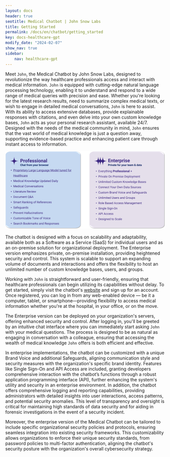 ```yaml
---
layout: docs
header: true
seotitle: Medical Chatbot | John Snow Labs
title: Getting Started
permalink: /docs/en/chatbot/getting_started
key: docs-healthcare-gpt
modify_date: "2024-02-07"
show_nav: true
sidebar:
    nav: healthcare-gpt
---
```


<div class="h3-box" markdown="1">

Meet `John`, the Medical Chatbot by John Snow Labs, designed to revolutionize the way healthcare professionals access and interact with medical information. `John` is equipped with cutting-edge natural language processing technology, enabling it to understand and respond to a wide range of medical queries with precision and ease. Whether you're looking for the latest research results, need to summarize complex medical texts, or wish to engage in detailed medical conversations, `John` is here to assist. With its ability to access extensive databases, provide explainable responses with citations, and even delve into your own custom knowledge bases, `John` acts as your personal research assistant, available 24/7. Designed with the needs of the medical community in mind, `John` ensures that the vast world of medical knowledge is just a question away, supporting evidence-based practice and enhancing patient care through instant access to information.

![Check saved Questions, Responses and Entire Conversations](/assets/images/chatbot/GetStarted.png)

The chatbot is designed with a focus on scalability and adaptability, available both as a Software as a Service (SaaS) for individual users and as an on-premise solution for organizational deployment. The Enterprise version emphasizes private, on-premise installation, providing heightened security and control. This system is scalable to support an expanding volume of documents and interactions and offers the flexibility to host an unlimited number of custom knowledge bases, users, and groups.

Working with `John` is straightforward and user-friendly, ensuring that healthcare professionals can begin utilizing its capabilities without delay. To get started, simply visit the chatbot's [website](https://chat.johnsnowlabs.com) and sign up for an account. Once registered, you can log in from any web-enabled device — be it a computer, tablet, or smartphone—providing flexibility to access medical information whether you're at the hospital, in your office, or on the move. 

The Enterprise version can be deployed on your organization's servers, offering enhanced security and control. After logging in, you'll be greeted by an intuitive chat interface where you can immediately start asking `John` with your medical questions. The process is designed to be as natural as engaging in conversation with a colleague, ensuring that accessing the wealth of medical knowledge `John` offers is both efficient and effective.

In enterprise implementations, the chatbot can be customized with a unique Brand Voice and additional Safeguards, aligning communication style and security measures with the organization's specific brand identity. Features like Single Sign-On and API Access are included, granting developers comprehensive interaction with the chatbot’s functions through a robust application programming interface (API), further enhancing the system's utility and security in an enterprise environment.
In addition, the chatbot offers comprehensive logging and reporting capabilities, providing administrators with detailed insights into user interactions, access patterns, and potential security anomalies. This level of transparency and oversight is critical for maintaining high standards of data security and for aiding in forensic investigations in the event of a security incident.

Moreover, the enterprise version of the Medical Chatbot can be tailored to include specific organizational security policies and protocols, ensuring seamless integration into existing security frameworks. This customizability allows organizations to enforce their unique security standards, from password policies to multi-factor authentication, aligning the chatbot's security posture with the organization's overall cybersecurity strategy.

</div>